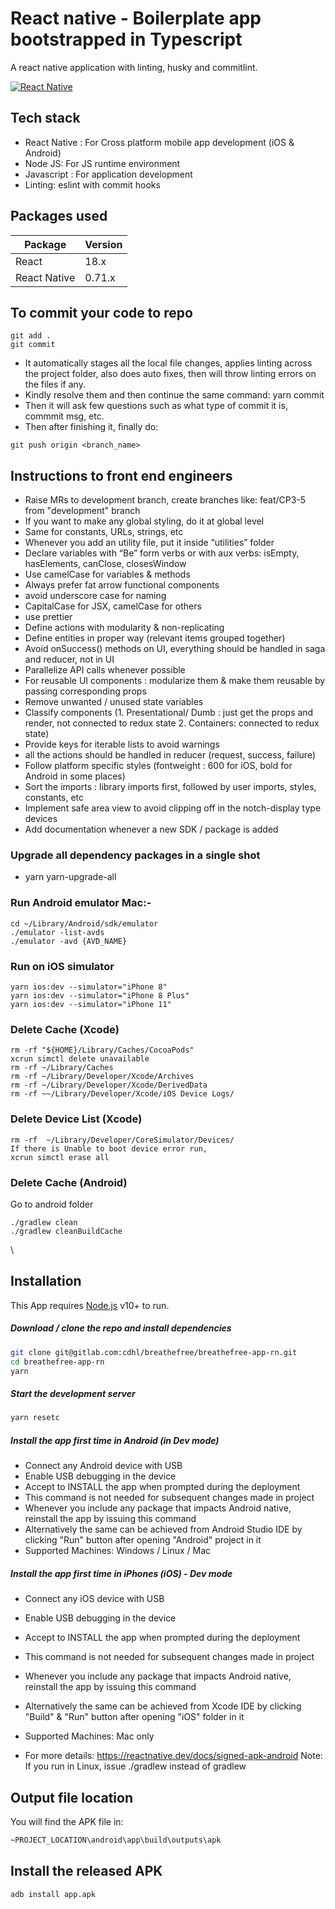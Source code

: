 # React native - Boilerplate app bootstrapped in Typescript

A react native application with linting, husky and commitlint.

[![React Native](https://iili.io/HYGqeKQ.png)](https://reactnative.dev/)

## Tech stack

- React Native : For Cross platform mobile app development (iOS & Android)
- Node JS: For JS runtime environment
- Javascript : For application development
- Linting: eslint with commit hooks

## Packages used

| Package          | Version |
| ---------------- | ------- |
| React            | 18.x      |
| React Native     | 0.71.x  |

## To commit your code to repo

```
git add .
git commit
```

- It automatically stages all the local file changes, applies linting across the project folder, also does auto fixes, then will throw linting errors on the files if any.
- Kindly resolve them and then continue the same command: yarn commit
- Then it will ask few questions such as what type of commit it is, commmit msg, etc.
- Then after finishing it, finally do:

```
git push origin <branch_name>
```

## Instructions to front end engineers

- Raise MRs to development branch, create branches like: feat/CP3-5 from "development" branch
- If you want to make any global styling, do it at global level
- Same for constants, URLs, strings, etc
- Whenever you add an utility file, put it inside “utilities” folder
- Declare variables with “Be” form verbs or with aux verbs: isEmpty, hasElements, canClose, closesWindow
- Use camelCase for variables & methods
- Always prefer fat arrow functional components
- avoid underscore case for naming
- CapitalCase for JSX, camelCase for others
- use prettier
- Define actions with modularity & non-replicating
- Define entities in proper way (relevant items grouped together)
- Avoid onSuccess() methods on UI, everything should be handled in saga and reducer, not in UI
- Parallelize API calls whenever possible
- For reusable UI components : modularize them & make them reusable by passing corresponding props
- Remove unwanted / unused state variables
- Classify components (1. Presentational/ Dumb : just get the props and render, not connected to redux state 2. Containers: connected to redux state)
- Provide keys for iterable lists to avoid warnings
- all the actions should be handled in reducer (request, success, failure)
- Follow platform specific styles (fontweight : 600 for iOS, bold for Android in some places)
- Sort the imports : library imports first, followed by user imports, styles, constants, etc
- Implement safe area view to avoid clipping off in the notch-display type devices
- Add documentation whenever a new SDK / package is added
 
### Upgrade all dependency packages in a single shot
- yarn yarn-upgrade-all


### Run Android emulator Mac:-

```
cd ~/Library/Android/sdk/emulator
./emulator -list-avds
./emulator -avd {AVD_NAME}
```

### Run on iOS simulator

```
yarn ios:dev --simulator="iPhone 8"
yarn ios:dev --simulator="iPhone 8 Plus"
yarn ios:dev --simulator="iPhone 11"
```

### Delete Cache (Xcode)

```
rm -rf "${HOME}/Library/Caches/CocoaPods"
xcrun simctl delete unavailable
rm -rf ~/Library/Caches
rm -rf ~/Library/Developer/Xcode/Archives
rm -rf ~/Library/Developer/Xcode/DerivedData
rm -rf ~~/Library/Developer/Xcode/iOS Device Logs/
```

### Delete Device List (Xcode)

```
rm -rf  ~/Library/Developer/CoreSimulator/Devices/
If there is Unable to boot device error run,
xcrun simctl erase all
```

### Delete Cache (Android)

Go to android folder

```
./gradlew clean
./gradlew cleanBuildCache
```

\
## Installation

This App requires [Node.js](https://nodejs.org/) v10+ to run.

##### Download / clone the repo and install dependencies

```sh
git clone git@gitlab.com:cdhl/breathefree/breathefree-app-rn.git
cd breathefree-app-rn
yarn
```

##### Start the development server

```sh
yarn resetc
```

##### Install the app first time in Android (in Dev mode)

- Connect any Android device with USB
- Enable USB debugging in the device
- Accept to INSTALL the app when prompted during the deployment
- This command is not needed for subsequent changes made in project
- Whenever you include any package that impacts Android native, reinstall the app by issuing this command
- Alternatively the same can be achieved from Android Studio IDE by clicking "Run" button after opening "Android" project in it
- Supported Machines: Windows / Linux / Mac

##### Install the app first time in iPhones (iOS) - Dev mode

- Connect any iOS device with USB
- Enable USB debugging in the device
- Accept to INSTALL the app when prompted during the deployment
- This command is not needed for subsequent changes made in project
- Whenever you include any package that impacts Android native, reinstall the app by issuing this command
- Alternatively the same can be achieved from Xcode IDE by clicking "Build" & "Run" button after opening "iOS" folder in it
- Supported Machines: Mac only


- For more details: https://reactnative.dev/docs/signed-apk-android
  Note: If you run in Linux, issue ./gradlew instead of gradlew

## Output file location

You will find the APK file in:

```bash
~PROJECT_LOCATION\android\app\build\outputs\apk
```

## Install the released APK

```bash
adb install app.apk
```
